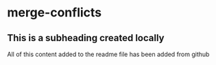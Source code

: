 # merge-conflicts

## This is a subheading created locally

All of this content added to the readme file has been added from github

